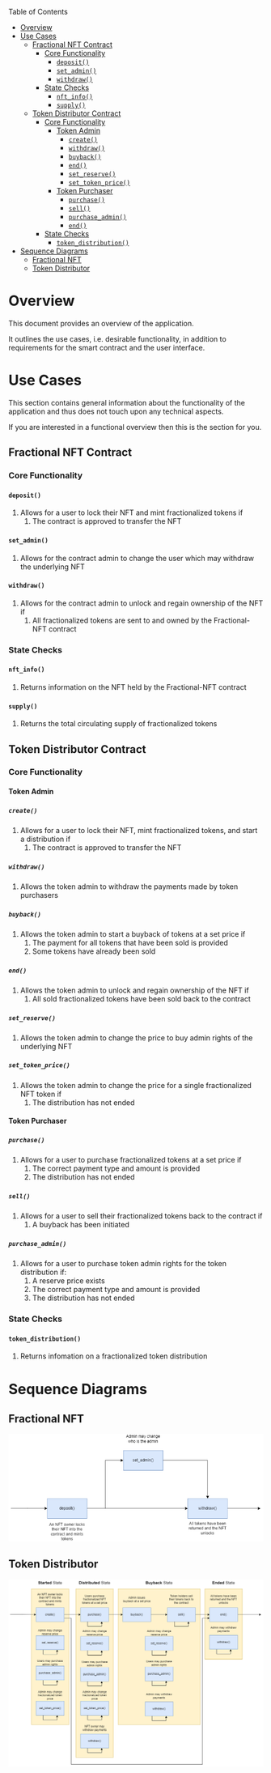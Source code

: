 Table of Contents
- [Overview](#overview)
- [Use Cases](#use-cases)
    - [Fractional NFT Contract](#fractional-nft-contract)
        - [Core Functionality](#core-functionality)
            - [`deposit()`](#deposit)
            - [`set_admin()`](#set_admin)
            - [`withdraw()`](#withdraw)
        - [State Checks](#state-checks)
            - [`nft_info()`](#nft_info)
            - [`supply()`](#supply)
    - [Token Distributor Contract](#token-distributor-contract)
        - [Core Functionality](#core-functionality-1)
            - [Token Admin](#token-admin)
                - [`create()`](#create)
                - [`withdraw()`](#withdraw-1)
                - [`buyback()`](#buyback)
                - [`end()`](#end)
                - [`set_reserve()`](#set_reserve)
                - [`set_token_price()`](#set_token_price)
            - [Token Purchaser](#token-purchaser)
                - [`purchase()`](#purchase)
                - [`sell()`](#sell)
                - [`purchase_admin()`](#purchase_admin)
                - [`end()`](#end)
        - [State Checks](#state-checks-1)
            - [`token_distribution()`](#token_distribution)
- [Sequence Diagrams](#sequence-diagrams)
    - [Fractional NFT](#fractional-nft)
    - [Token Distributor](#token-distributor)

# Overview

This document provides an overview of the application.

It outlines the use cases, i.e. desirable functionality, in addition to requirements for the smart contract and the user interface.

# Use Cases

This section contains general information about the functionality of the application and thus does not touch upon any technical aspects.

If you are interested in a functional overview then this is the section for you.

## Fractional NFT Contract

### Core Functionality

#### `deposit()`

1. Allows for a user to lock their NFT and mint fractionalized tokens if
    1. The contract is approved to transfer the NFT

#### `set_admin()`

1. Allows for the contract admin to change the user which may withdraw the underlying NFT

#### `withdraw()`

1. Allows for the contract admin to unlock and regain ownership of the NFT if
    1. All fractionalized tokens are sent to and owned by the Fractional-NFT contract

### State Checks

#### `nft_info()`

1. Returns information on the NFT held by the Fractional-NFT contract

#### `supply()`

1.  Returns the total circulating supply of fractionalized tokens

## Token Distributor Contract

### Core Functionality

#### Token Admin

##### `create()`

1. Allows for a user to lock their NFT, mint fractionalized tokens, and start a distribution if
    1. The contract is approved to transfer the NFT

##### `withdraw()`

1. Allows the token admin to withdraw the payments made by token purchasers

##### `buyback()`

1. Allows the token admin to start a buyback of tokens at a set price if
    1. The payment for all tokens that have been sold is provided
    2. Some tokens have already been sold

##### `end()`

1. Allows the token admin to unlock and regain ownership of the NFT if
    1. All sold fractionalized tokens have been sold back to the contract

##### `set_reserve()`

1. Allows the token admin to change the price to buy admin rights of the underlying NFT

##### `set_token_price()`

1. Allows the token admin to change the price for a single fractionalized NFT token if
    1. The distribution has not ended

#### Token Purchaser

##### `purchase()`

1. Allows for a user to purchase fractionalized tokens at a set price if
    1. The correct payment type and amount is provided
    2. The distribution has not ended

##### `sell()`

1. Allows for a user to sell their fractionalized tokens back to the contract if
    1. A buyback has been initiated

##### `purchase_admin()`

1. Allows for a user to purchase token admin rights for the token distribution if:
    1. A reserve price exists
    2. The correct payment type and amount is provided
    3. The distribution has not ended

### State Checks

#### `token_distribution()`

1.  Returns infomation on a fractionalized token distribution

# Sequence Diagrams

## Fractional NFT

![Fractional NFT Sequence Diagram](.docs/f-NFT.png)

## Token Distributor

![Token Distributor Sequence Diagram](.docs/token-distribution.png)
